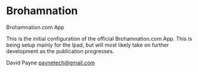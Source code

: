 Brohamnation
============

Brohamnation.com App

This is the initial configuration of the official Brohamnation.com App. This is being setup mainly for the Ipad, but will most likely take on further development as the publication progresses.

David Payne
paynetech@gmail.com
